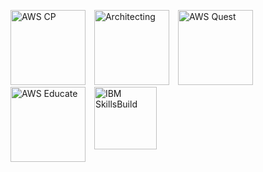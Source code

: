 <p>
  <img src="https://images.credly.com/size/220x220/images/00634f82-b07f-4bbd-a6bb-53de397fc3a6/image.png" width="120" height="120" alt="AWS CP" style="display: inline-block; margin-right: 10px;">
  <img src="https://images.credly.com/size/680x680/images/519a6dba-f145-4c1a-85a2-1d173d6898d9/image.png" width="120" height="120" alt="Architecting" style="display: inline-block; margin-right: 10px;">
  <img src="https://images.credly.com/size/680x680/images/2784d0d8-327c-406f-971e-9f0e15097003/image.png" width="120" height="120" alt="AWS Quest" style="display: inline-block; margin-right: 10px;">
  <img src="https://images.credly.com/size/680x680/images/b7695469-4083-4e65-b11b-ffc90f4492dd/image.png"
  width="120" height="120" alt="AWS Educate" style="display: inline-block; margin-right: 10px;">
  <img src="https://images.credly.com/size/680x680/images/1fb00135-23d3-42e9-a745-c7627e8a84bf/image.png"
  width="100" height="100" alt="IBM SkillsBuild" style="display: inline-block; margin-right: 10px; vertical-align: top;">
</p>


